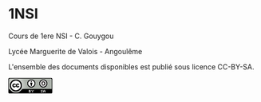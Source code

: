 # 1NSI
Cours de 1ere NSI - C. Gouygou

Lycée Marguerite de Valois - Angoulême

L'ensemble des documents disponibles est publié sous licence CC-BY-SA.

![](ccbysa.png)